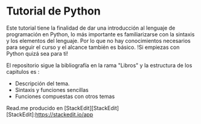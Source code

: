 # Tutorial de Python
Este tutorial tiene la finalidad de dar una introducción al lenguaje de programación en Python, lo más importante es familiarizarse con la sintaxis y los elementos del lenguaje. Por lo que no hay conocimientos necesarios para seguir el curso y el alcance también es básico. !Si empiezas con Python quizá sea para ti! 

El repositorio sigue la bibliografía en la rama "Libros" y la estructura de los capitulos es : 
- Descripción del tema. 
- Sintaxis y funciones sencillas
- Funciones compuestas con otros temas
 
Read.me producido en [StackEdit][StackEdit]
[StackEdit]:https://stackedit.io/app

<!--stackedit_data:
eyJoaXN0b3J5IjpbMjg3MDg3OTYxLDQ5MzI4MDEwNl19
-->